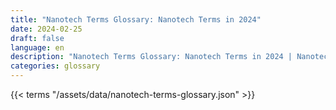 ```yaml
---
title: "Nanotech Terms Glossary: Nanotech Terms in 2024"  
date: 2024-02-25
draft: false
language: en
description: "Nanotech Terms Glossary: Nanotech Terms in 2024 | Nanotech Terms Glossary"
categories: glossary
---
```


{{< terms "/assets/data/nanotech-terms-glossary.json" >}}